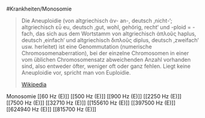 #Krankheiten/Monosomie

> Die Aneuploidie (von altgriechisch ἀν- an-, deutsch ‚nicht-‘; altgriechisch εὖ eu, deutsch ‚gut, wohl, gehörig, recht‘ und -ploid = -fach, das sich aus dem Wortstamm von altgriechisch ἁπλοῦς haplus, deutsch ‚einfach‘ und altgriechisch διπλοῦς diplus, deutsch ‚zweifach‘ usw. herleitet) ist eine Genommutation (numerische Chromosomenaberration), bei der einzelne Chromosomen in einer vom üblichen Chromosomensatz abweichenden Anzahl vorhanden sind, also entweder öfter, weniger oft oder ganz fehlen. Liegt keine Aneuploidie vor, spricht man von Euploidie.
>
> [Wikipedia](https://de.wikipedia.org/wiki/Aneuploidie)

Monosomie
[[60 Hz (E)]]
[[500 Hz (E)]]
[[900 Hz (E)]]
[[2250 Hz (E)]]
[[7500 Hz (E)]]
[[32710 Hz (E)]]
[[155610 Hz (E)]]
[[397500 Hz (E)]]
[[624940 Hz (E)]]
[[815700 Hz (E)]]
